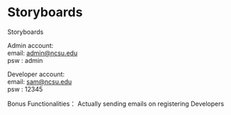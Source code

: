 # Storyboards
Storyboards

Admin account:<br/>
email: admin@ncsu.edu<br/>
psw  : admin


Developer account:<br/>
email: sam@ncsu.edu<br/>
psw  : 12345

Bonus Functionalities：
Actually sending emails on registering Developers

